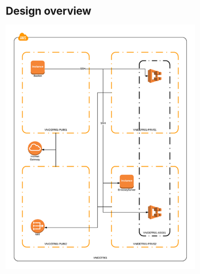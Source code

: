 # Design overview

![Design](https://raw.githubusercontent.com/ThomasSt0rm/VNI/master/img/VNI%20-%20Page%201.png)